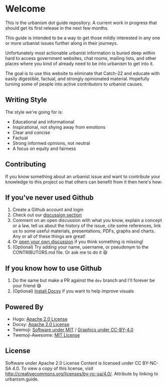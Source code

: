 # Welcome

This is the urbanism dot guide repository. A current work in progress that should get its first release in the next few months.

This guide is intended to be a way to get those mildly interested in any one or more urbanist issues further along in their journeys.

Unfortunately most actionable urbanist information is buried deep within hard to access government websites, chat rooms, mailing lists, and other places where you kind of already need to be into urbanism to get into it.

The goal is to use this website to eliminate that Catch-22 and educate with easily digestible, factual, and strongly opinionated material. Hopefully turning some of people into active contributors to urbanist causes.

## Writing Style

The style we're going for is:

- Educational and informational
- Inspirational, not shying away from emotions
- Clear and concise
- Factual
- Strong informed opinions, not neutral
- A focus on equity and fairness

## Contributing

If you know something about an urbanist issue and want to contribute your knowledge to this project so that others can benefit from it then here's how:

## If you've never used Github

1. Create a Github account and login
1. Check out our [discussion section](https://github.com/zeezephyr/urbanism-guide/discussions)
1. Comment on an open discussion with what you know, explain a concept or a law, tell us about the history of the issue, cite some references, link us to some useful materials, presentations, PDFs, graphs and charts. Any or all of these things are great!
1. Or [open your own discussion](https://github.com/zeezephyr/urbanism-guide/discussions/new/choose) if you think something is missing!
1. (Optional) Try adding your name, username, or pseudonym to the CONTRIBUTORS.md file. Or ask me to do it :smile:

## If you know how to use Github

1. Do the same but make a PR against the `dev` branch and I'll forever be your friend :smile:
1. (Optional) [Install Docsy](https://www.docsy.dev/docs/get-started/) if you want to help improve visuals

## Powered By

- Hugo: [Apache 2.0 License](https://github.com/gohugoio/hugo/blob/master/LICENSE)
- Docsy: [Apache 2.0 License](https://github.com/google/docsy/blob/main/LICENSE)
- Twemoji: [Software under MIT](https://github.com/twitter/twemoji/blob/master/LICENSE) / [Graphics under CC-BY-4.0](https://github.com/twitter/twemoji/blob/master/LICENSE-GRAPHICS)
- Twemoji-Awesome: [MIT License](https://github.com/ellekasai/twemoji-awesome)

## License

Software under Apache 2.0 License
Content is licensed under CC BY-NC-SA 4.0. To view a copy of this license, visit http://creativecommons.org/licenses/by-nc-sa/4.0/. Attribute by linking to urbanism.guide.
